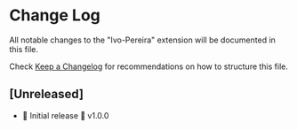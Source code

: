 # Change Log

All notable changes to the "Ivo-Pereira" extension will be documented in this file.

Check [Keep a Changelog](http://keepachangelog.com/) for recommendations on how to structure this file.

## [Unreleased]

- 🎉 Initial release 🎉 v1.0.0
